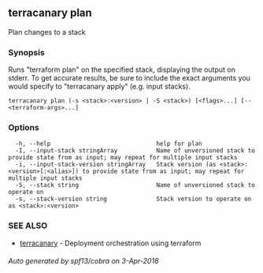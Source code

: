 ## terracanary plan

Plan changes to a stack

### Synopsis

Runs "terraform plan" on the specified stack, displaying the output on stderr. To get accurate results, be sure to include the exact arguments you would specify to "terracanary apply" (e.g. input stacks).

```
terracanary plan (-s <stack>:<version> | -S <stack>) [<flags>...] [-- <terraform-args>...]
```

### Options

```
  -h, --help                              help for plan
  -I, --input-stack stringArray           Name of unversioned stack to provide state from as input; may repeat for multiple input stacks
  -i, --input-stack-version stringArray   Stack version (as <stack>:<version>[:<alias>]) to provide state from as input; may repeat for multiple input stacks
  -S, --stack string                      Name of unversioned stack to operate on
  -s, --stack-version string              Stack version to operate on as <stack>:<version>
```

### SEE ALSO

* [terracanary](../README.md)	 - Deployment orchestration using terraform

###### Auto generated by spf13/cobra on 3-Apr-2018
